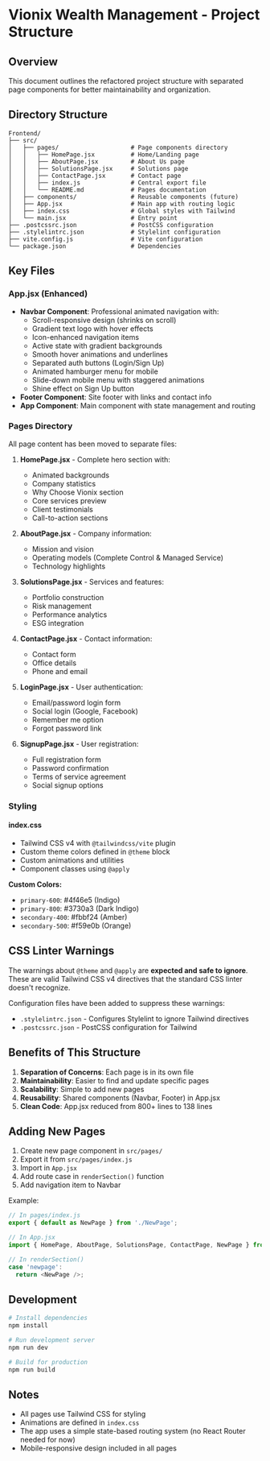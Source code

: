 # Vionix Wealth Management - Project Structure

## Overview
This document outlines the refactored project structure with separated page components for better maintainability and organization.

## Directory Structure

```
Frontend/
├── src/
│   ├── pages/                    # Page components directory
│   │   ├── HomePage.jsx          # Home/Landing page
│   │   ├── AboutPage.jsx         # About Us page
│   │   ├── SolutionsPage.jsx     # Solutions page
│   │   ├── ContactPage.jsx       # Contact page
│   │   ├── index.js              # Central export file
│   │   └── README.md             # Pages documentation
│   ├── components/               # Reusable components (future)
│   ├── App.jsx                   # Main app with routing logic
│   ├── index.css                 # Global styles with Tailwind
│   └── main.jsx                  # Entry point
├── .postcssrc.json               # PostCSS configuration
├── .stylelintrc.json             # Stylelint configuration
├── vite.config.js                # Vite configuration
└── package.json                  # Dependencies

```

## Key Files

### App.jsx (Enhanced)
- **Navbar Component**: Professional animated navigation with:
  - Scroll-responsive design (shrinks on scroll)
  - Gradient text logo with hover effects
  - Icon-enhanced navigation items
  - Active state with gradient backgrounds
  - Smooth hover animations and underlines
  - Separated auth buttons (Login/Sign Up)
  - Animated hamburger menu for mobile
  - Slide-down mobile menu with staggered animations
  - Shine effect on Sign Up button
- **Footer Component**: Site footer with links and contact info
- **App Component**: Main component with state management and routing

### Pages Directory
All page content has been moved to separate files:

1. **HomePage.jsx** - Complete hero section with:
   - Animated backgrounds
   - Company statistics
   - Why Choose Vionix section
   - Core services preview
   - Client testimonials
   - Call-to-action sections

2. **AboutPage.jsx** - Company information:
   - Mission and vision
   - Operating models (Complete Control & Managed Service)
   - Technology highlights

3. **SolutionsPage.jsx** - Services and features:
   - Portfolio construction
   - Risk management
   - Performance analytics
   - ESG integration

4. **ContactPage.jsx** - Contact information:
   - Contact form
   - Office details
   - Phone and email

5. **LoginPage.jsx** - User authentication:
   - Email/password login form
   - Social login (Google, Facebook)
   - Remember me option
   - Forgot password link

6. **SignupPage.jsx** - User registration:
   - Full registration form
   - Password confirmation
   - Terms of service agreement
   - Social signup options

### Styling

#### index.css
- Tailwind CSS v4 with `@tailwindcss/vite` plugin
- Custom theme colors defined in `@theme` block
- Custom animations and utilities
- Component classes using `@apply`

**Custom Colors:**
- `primary-600`: #4f46e5 (Indigo)
- `primary-800`: #3730a3 (Dark Indigo)
- `secondary-400`: #fbbf24 (Amber)
- `secondary-500`: #f59e0b (Orange)

## CSS Linter Warnings

The warnings about `@theme` and `@apply` are **expected and safe to ignore**. These are valid Tailwind CSS v4 directives that the standard CSS linter doesn't recognize.

Configuration files have been added to suppress these warnings:
- `.stylelintrc.json` - Configures Stylelint to ignore Tailwind directives
- `.postcssrc.json` - PostCSS configuration for Tailwind

## Benefits of This Structure

1. **Separation of Concerns**: Each page is in its own file
2. **Maintainability**: Easier to find and update specific pages
3. **Scalability**: Simple to add new pages
4. **Reusability**: Shared components (Navbar, Footer) in App.jsx
5. **Clean Code**: App.jsx reduced from 800+ lines to 138 lines

## Adding New Pages

1. Create new page component in `src/pages/`
2. Export it from `src/pages/index.js`
3. Import in `App.jsx`
4. Add route case in `renderSection()` function
5. Add navigation item to Navbar

Example:
```javascript
// In pages/index.js
export { default as NewPage } from './NewPage';

// In App.jsx
import { HomePage, AboutPage, SolutionsPage, ContactPage, NewPage } from './pages';

// In renderSection()
case 'newpage':
  return <NewPage />;
```

## Development

```bash
# Install dependencies
npm install

# Run development server
npm run dev

# Build for production
npm run build
```

## Notes

- All pages use Tailwind CSS for styling
- Animations are defined in `index.css`
- The app uses a simple state-based routing system (no React Router needed for now)
- Mobile-responsive design included in all pages
